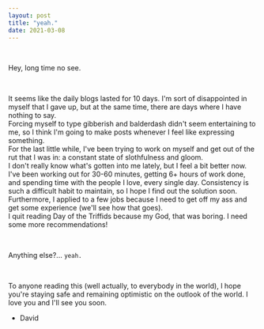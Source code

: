 ```yaml
---
layout: post
title: "yeah."
date: 2021-03-08
---
```


&nbsp;

Hey, long time no see.

&nbsp;

It seems like the daily blogs lasted for 10 days. I'm sort of disappointed in myself that I gave up, but at the same time, there are days where I have nothing to say.  
Forcing myself to type gibberish and balderdash didn't seem entertaining to me, so I think I'm going to make posts whenever I feel like expressing something.  
For the last little while, I've been trying to work on myself and get out of the rut that I was in: a constant state of slothfulness and gloom.  
I don't really know what's gotten into me lately, but I feel a bit better now.  
I've been working out for 30-60 minutes, getting 6+ hours of work done, and spending time with the people I love, every single day. Consistency is such a difficult habit to maintain, so I hope I find out the solution soon.  
Furthermore, I applied to a few jobs because I need to get off my ass and get some experience (we'll see how that goes).  
I quit reading Day of the Triffids because my God, that was boring. I need some more recommendations!

&nbsp;

Anything else?... `yeah.`

&nbsp;

To anyone reading this (well actually, to everybody in the world), I hope you're staying safe and remaining optimistic on the outlook of the world. I love you and I'll see you soon.
- David